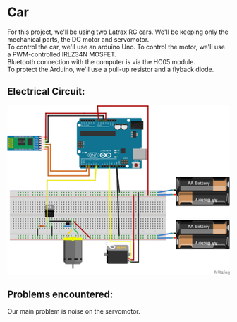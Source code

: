 # Car
For this project, we'll be using two Latrax RC cars. We'll be keeping only the mechanical parts, the DC motor and servomotor.  
To control the car, we'll use an arduino Uno. To control the motor, we'll use a PWM-controlled IRLZ34N MOSFET.  
Bluetooth connection with the computer is via the HC05 module.  
To protect the Arduino, we'll use a pull-up resistor and a flyback diode.

## Electrical Circuit:
![alt text](https://github.com/autobotsUW/ADAS-on-Treadmill-2024/blob/main/Car/ArduinoElecCircuit.png)  


## Problems encountered:
Our main problem is noise on the servomotor.



